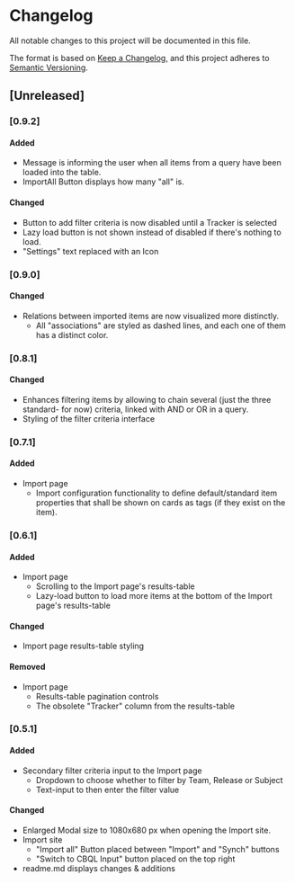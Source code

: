 # Changelog
All notable changes to this project will be documented in this file.

The format is based on [Keep a Changelog](https://keepachangelog.com/en/1.0.0/),
and this project adheres to [Semantic Versioning](https://semver.org/spec/v2.0.0.html).

## [Unreleased]
### [0.9.2]

#### Added
- Message is informing the user when all items from a query have been loaded into the table.
- ImportAll Button displays how many "all" is.

#### Changed
- Button to add filter criteria is now disabled until a Tracker is selected
- Lazy load button is not shown instead of disabled if there's nothing to load.
- "Settings" text replaced with an Icon

### [0.9.0]

#### Changed
- Relations between imported items are now visualized more distinctly.  
  - All "associations" are styled as dashed lines, and each one of them has a distinct color.

### [0.8.1]

#### Changed
- Enhances filtering items by allowing to chain several (just the three standard- for now) criteria, linked with AND or OR in a query.
- Styling of the filter criteria interface

### [0.7.1]

#### Added
- Import page 
  - Import configuration functionality to define default/standard item properties that shall be shown on cards as tags (if they exist on the item).

### [0.6.1]

#### Added
- Import page 
  - Scrolling to the Import page's results-table
  - Lazy-load button to load more items at the bottom of the Import page's results-table

#### Changed
- Import page results-table styling

#### Removed
- Import page
  - Results-table pagination controls
  - The obsolete "Tracker" column from the results-table

### [0.5.1]

#### Added
- Secondary filter criteria input to the Import page
    - Dropdown to choose whether to filter by Team, Release or Subject
    - Text-input to then enter the filter value

#### Changed
- Enlarged Modal size to 1080x680 px when opening the Import site.
- Import site
    - "Import all" Button placed between "Import" and "Synch" buttons
    - "Switch to CBQL Input" button placed on the top right
- readme.md displays changes & additions
